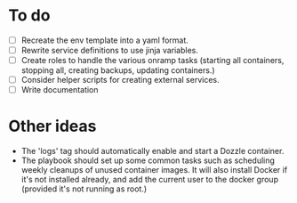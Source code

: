 # To do

- [ ] Recreate the env template into a yaml format.
- [ ] Rewrite service definitions to use jinja variables.
- [ ] Create roles to handle the various onramp tasks (starting all containers, stopping all, creating backups, updating containers.)
- [ ] Consider helper scripts for creating external services.
- [ ] Write documentation

# Other ideas

- The 'logs' tag should automatically enable and start a Dozzle container.
- The playbook should set up some common tasks such as scheduling weekly cleanups of unused container images. It will also install Docker if it's not installed already, and add the current user to the docker group (provided it's not running as root.)
